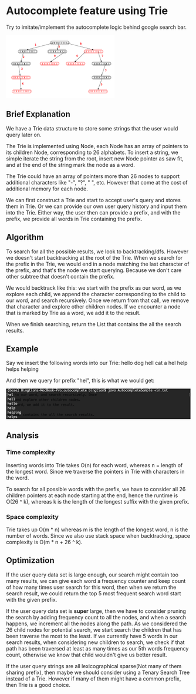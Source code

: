 # Autocomplete feature using Trie

Try to imitate/implement the autocomplete logic behind google search bar.

![Image of a Trie](trie_img.png)

## Brief Explanation
We have a Trie data structure to store some strings that the user would query
later on. 

The Trie is implemented using Node, each Node has an array of pointers to its
children Node, corresponding to 26 alphabets. To insert a string, we simple
iterate the string from the root, insert new Node pointer as saw fit, and
at the end of the string mark the node as a word.

The Trie could have an array of pointers more than 26 nodes to support additional
characters like "-", "?", " ", etc. However that come at the cost of additional memory
for each node.

We can first construct a Trie and start to accept user's query and stores them in Trie.
Or we can provide our own user query history and input them into the Trie. Either way,
the user then can provide a prefix, and with the prefix, we provide all words in Trie
containing the prefix.

## Algorithm
To search for all the possible results, we look to backtracking/dfs. However we doesn't
start backtracking at the root of the Trie. When we search for the prefix in the Trie, 
we would end in a node matching the last character of the prefix, and that's the node
we start querying. Because we don't care other subtree that doesn't contain the prefix.

We would backtrack like this: we start with the prefix as our word, as we explore each child,
we append the character corresponding to the child to our word, and search recursively. Once
we return from that call, we remove that character and explore other children nodes.
If we encounter a node that is marked by Trie as a word, we add it to the result.

When we finish searching, return the List that contains the all the search results.

## Example
Say we insert the following words into our Trie:
hello
dog
hell
cat
a
hel
help
helps
helping

And then we query for prefix "hel", this is what we would get:

![Result of the query "hel" for autocompletion suggestion](result.png)

## Analysis

### Time complexity
Inserting words into Trie takes O(n) for each word, whereas n = length of the longest word. 
Since we traverse the pointers in Trie with characters in the word.

To search for all possible words with the prefix, we have to consider all 26 children 
pointers at each node starting at the end, hence the runtime is O(26 ^ k), whereas k is
the length of the longest suffix with the given prefix.

### Space complexity
Trie takes up O(m * n) whereas m is the length of the longest word, n is the number of words.
Since we also use stack space when backtracking, space complexity is O(m * n + 26 ^ k).

## Optimization

If the user query data set is large enough, our search might contain too many results, we can
give each word a frequency counter and keep count of how many times user search for this word,
then when we return the search result, we could return the top 5 most frequent search word
start with the given prefix.

If the user query data set is **super** large, then we have to consider pruning the search by
adding frequency count to all the nodes, and when a search happens, we increment all the nodes
along the path. As we considered the 26 child nodes for potential search, we start search the children
that has been traverse the most to the least. If we currently have 5 words in our search results, 
when considering new children to search, we check if that path has been traversed at least as many
times as our 5th words frequency count, otherwise we know that child wouldn't give us better result.

If the user query strings are all lexicographical sparse(Not many of them sharing prefix), then maybe
we should consider using a Tenary Search Tree instead of a Trie. However if many of them might have
a common prefix, then Trie is a good choice.
